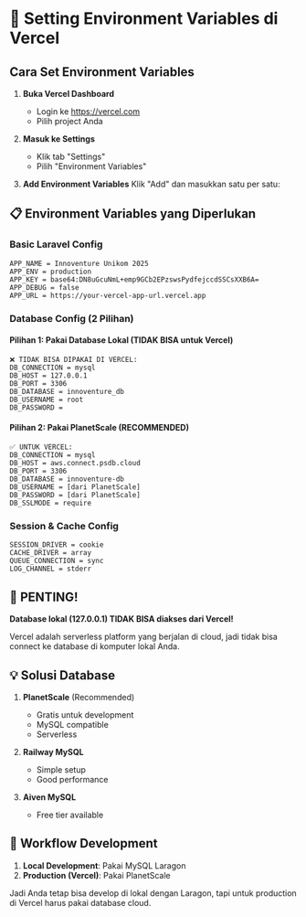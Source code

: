 # 🔧 Setting Environment Variables di Vercel

## Cara Set Environment Variables

1. **Buka Vercel Dashboard**
   - Login ke https://vercel.com
   - Pilih project Anda

2. **Masuk ke Settings**
   - Klik tab "Settings"
   - Pilih "Environment Variables"

3. **Add Environment Variables**
   Klik "Add" dan masukkan satu per satu:

## 📋 Environment Variables yang Diperlukan

### Basic Laravel Config
```
APP_NAME = Innoventure Unikom 2025
APP_ENV = production
APP_KEY = base64:DN8uGcuNmL+emp9GCb2EPzswsPydfejccdSSCsXXB6A=
APP_DEBUG = false
APP_URL = https://your-vercel-app-url.vercel.app
```

### Database Config (2 Pilihan)

#### Pilihan 1: Pakai Database Lokal (TIDAK BISA untuk Vercel)
```
❌ TIDAK BISA DIPAKAI DI VERCEL:
DB_CONNECTION = mysql
DB_HOST = 127.0.0.1
DB_PORT = 3306
DB_DATABASE = innoventure_db
DB_USERNAME = root
DB_PASSWORD = 
```

#### Pilihan 2: Pakai PlanetScale (RECOMMENDED)
```
✅ UNTUK VERCEL:
DB_CONNECTION = mysql
DB_HOST = aws.connect.psdb.cloud
DB_PORT = 3306
DB_DATABASE = innoventure-db
DB_USERNAME = [dari PlanetScale]
DB_PASSWORD = [dari PlanetScale]
DB_SSLMODE = require
```

### Session & Cache Config
```
SESSION_DRIVER = cookie
CACHE_DRIVER = array
QUEUE_CONNECTION = sync
LOG_CHANNEL = stderr
```

## 🚨 PENTING!

**Database lokal (127.0.0.1) TIDAK BISA diakses dari Vercel!**

Vercel adalah serverless platform yang berjalan di cloud, jadi tidak bisa connect ke database di komputer lokal Anda.

## 💡 Solusi Database

1. **PlanetScale** (Recommended)
   - Gratis untuk development
   - MySQL compatible
   - Serverless

2. **Railway MySQL**
   - Simple setup
   - Good performance

3. **Aiven MySQL**
   - Free tier available

## 🔄 Workflow Development

1. **Local Development**: Pakai MySQL Laragon
2. **Production (Vercel)**: Pakai PlanetScale

Jadi Anda tetap bisa develop di lokal dengan Laragon, tapi untuk production di Vercel harus pakai database cloud.